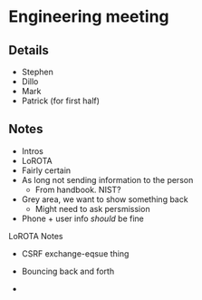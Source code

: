 # Engineering meeting

## Details

- Stephen
- Dillo
- Mark
- Patrick (for first half)

## Notes

- Intros
- LoROTA
- Fairly certain
- As long not sending information to the person
  - From handbook. NIST?
- Grey area, we want to show something back
  - Might need to ask persmission
- Phone + user info *should* be fine

LoROTA Notes

- CSRF exchange-eqsue thing
- Bouncing back and  forth

-
